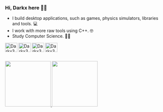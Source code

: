 ### Hi, Darkx here 👋👋

- I build desktop applications, such as games, physics simulators, libraries and tools. 💻
- I work with more raw tools using C++. 🤓
- Study Computer Science. 👩‍🎓

<div style="display: inline_block">
  <img align="center" alt="Darkx32-Cplusplus" height="30" width="40" src="https://cdn.jsdelivr.net/gh/devicons/devicon/icons/cplusplus/cplusplus-original.svg"/>
  <img align="center" alt="Darkx32-Csharp" height="30" width="40" src="https://cdn.jsdelivr.net/gh/devicons/devicon/icons/csharp/csharp-original.svg"/>
  <img align="center" alt="Darkx32-Python" height="30" width="40" src="https://cdn.jsdelivr.net/gh/devicons/devicon/icons/python/python-original.svg"/>
  <img align="center" alt="Darkx32-Java" height="30" width="40" src="https://cdn.jsdelivr.net/gh/devicons/devicon/icons/java/java-original.svg" />
</div>

 ##

<div>
  <a href="https://github.com/Darkx32"/>
  <img height="150em" src="https://github-readme-stats.vercel.app/api?username=Darkx32&theme=dark"/>
  <img height="150em" src="https://github-readme-stats.vercel.app/api/top-langs/?username=Darkx32&layout=compact&theme=dark"/>
</div>
